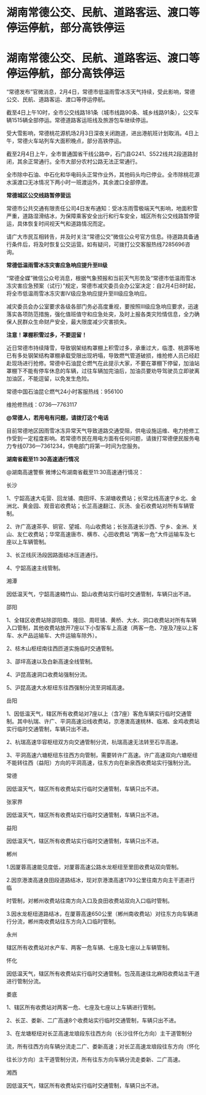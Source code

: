 # 湖南常德公交、民航、道路客运、渡口等停运停航，部分高铁停运

# 湖南常德公交、民航、道路客运、渡口等停运停航，部分高铁停运

“常德发布”官微消息，2月4日，常德市低温雨雪冰冻天气持续，受此影响，常德公交、民航、道路客运、渡口等停运停航。

截至4日上午10时，全市公交线路181条（城市线路90条、城乡线路91条），公交车辆1515辆全部停运。常德道路客运班线及旅游包车继续停运。

受大雪影响，常德桃花源机场2月3日深夜关闭跑道，进出港航班计划取消。4日上午，常德火车站列车大面积晚点，部分高铁停运。

截至2月4日上午，全市普通国省干线公路中，石门县G241、S522线共2段道路封闭，其余正常通行。全市大部分农村公路无法正常通行。

全市除中石油、中石化和华电码头正常作业外，其他码头均已停业。全市除桃花源水溪渡口无冰情况下两小时一班渡运外，其余渡口全部停渡。

**常德城区公交线路暂停营运**

常德市公共交通有限责任公司4日发布通知：受冰冻雨雪极端天气影响，地面积雪严重，道路湿滑结冰，为保障乘客安全出行和行车安全，城区所有公交线路暂停营运，具体恢复时间视天气和道路情况而定。

请广大市民互相转告，并及时关注“常德公交”微信公众号官方信息。待道路具备通行条件后，将及时恢复公交运营。如有疑问，可拨打公交客服热线7285696咨询。

**常德低温雨雪冰冻灾害应急响应提升至Ⅲ级**

“常德全媒”微信公众号消息，根据气象预报和当前天气形势及“常德市低温雨雪冰冻灾害应急预案（试行）”规定，常德市减灾委员会办公室决定：自2月4日8时起，将全市低温雨雪冰冻灾害IV级应急响应提升至Ⅲ级应急响应。

减灾委员会办公室要求各级各部门务必高度重视，要按照Ⅲ级应急响应要求，迅速落实各项防范措施，强化值班值守和应急处突，及时上报各类灾险情信息，全力确保人民群众生命财产安全，最大限度减少灾害损失。

**注意！罩棚积雪过多，不要逗留！**

近日常德市持续降雪，导致钢架结构罩棚上积雪过多，承重过大，临澧、桃源等地已有多处钢架结构罩棚承载受限出现坍塌，导致燃气管道破损，维抢修人员已经赶赴现场进行抢修。常德中石油昆仑燃气在此提示大家，不要在罩棚下停留，加油站罩棚下不能有停车休息的车辆，过往车辆加完油后，加油员要劝导驾驶员立即驶离加油区，不能逗留，以免发生危险。

常德中国石油昆仑燃气24小时客服热线：956100

维抢修热线：0736—7763117

**@常德人，若用电有问题，请拨打这个电话**

目前常德地区因雨雪冰冻异常天气导致道路交通受阻，供电设施运维、电力抢修工作受到一定程度影响。若常德市民在用电方面有任何问题，请拨打常德便民服务电力专线0736—7361234，供电部门将第一时间为您服务。

**湖南省截至11:30高速通行情况**

@湖南高速警察 微博公布湖南省截至11:30高速通行情况：

长沙

1、宁韶高速大屯营、回龙铺、南田坪、东湖塘收费站；长常北线高速宁乡北、金洲北、黄金园、观音岩收费站；长芷高速翻江、灰汤、金石收费站对所有车辆管制。

2、许广高速茶亭、铜官、望城、乌山收费站；长张高速长沙西、宁乡、金洲、关山、友仁收费站；华常高速唐市、横市、心田收费站
“两客一危”大件运输车及七座以上车辆管制。

3、长芷线灰汤段因路面结冰压道通行。

4、宁韶高速主线管制。

湘潭

因低温天气，宁韶高速楠竹山、韶山收费站实行临时交通管制，车辆只出不进。

邵阳

1、全辖区收费站除邵阳南、隆回、周旺铺、黄桥、大水、洞口收费站对所有车辆入口管制，其他收费站放开7座以下小型客车上高速（两客一危、7座及7座以上客车、水产品运输车、大件运输车除外）。

2、梽木山枢纽南往西匝道实施临时交通管制。

3、邵坪高速以及白新高速全线管制。

4、沪昆高速洞口收费站强制分流。

5、沪昆高速大水枢纽东往西强制分流至洞城高速。

岳阳

1、因低温天气，辖区所有收费站对7座以上（含7座）客危车辆实行临时交通管制。其中杭瑞、许广、平洞高速沿线收费站，京港澳高速桃林、临湘、金鸡收费站实行临时交通管制，车辆只出不进。

2、杭瑞高速华容枢纽双方向交通管制分流，杭瑞高速无法转至石华高速。

3、平洞高速六塘枢纽东往西方向管制，需要转许广高速。许广高速双向六塘枢纽不能转往西（益阳）方向的平洞高速，往东方向在新泉西收费站实行强制分流。

常德

因低温天气，辖区所有收费站实行临时交通管制，车辆只出不进。

张家界

因低温天气，辖区所有收费站实行临时交通管制，车辆只出不进。

益阳

因低温天气，辖区所有收费站实行临时交通管制，车辆只出不进。

郴州

1.因厦蓉高速能见度低，对厦蓉高速公路水龙枢纽至里田收费站双向管制。

2.因京港澳高速良田段道路结冰，现对京港澳高速1793公里往南方向主干道进行临

时管制，对郴州收费站往南方向入口及良田收费站双向入口临时管制。

3.因水龙枢纽道路结冰，在厦蓉高速650公里（郴州南收费站）对往东方向车辆进行分流，郴州南收费站往东方向入口临时管制。

永州

辖区所有收费站对水产车、两客一危车辆、七座及七座以上车辆管制。

怀化

因低温天气，辖区所有收费站实行临时交通管制。包茂高速往北麻阳收费站主干道进行管制分流。

娄底

1、辖区所有收费站对两客一危、七座及七座以上车辆进行管制。

2、长芷、娄新、二广高速8个收费站实行临时交通管制，车辆只出不进。

3、在龙塘枢纽对长芷高速龙琅段东往西方向（长沙往怀化方向）主干道管制分

流，所有往西方向车辆分流走二广、娄新高速；对长芷高速龙琅段往东方向（怀化

往长沙方向）主干道管制分流，所有往东方向车辆分流走娄新、二广高速。

湘西

因低温天气，辖区所有收费站实行临时交通管制，车辆只出不进。

